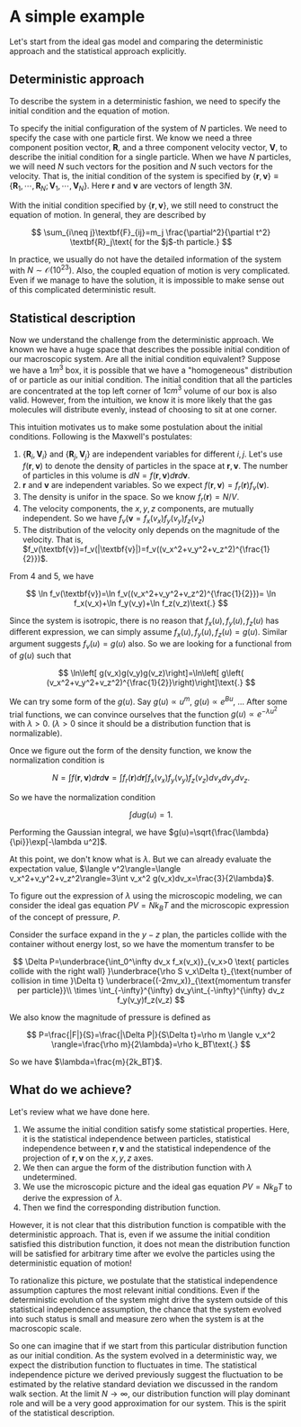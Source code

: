 # A simple example

Let's start from the ideal gas model and comparing the deterministic approach and the statistical approach explicitly.

## Deterministic approach

To describe the system in a deterministic fashion, we need to specify the initial condition and the equation of motion.

To specify the initial configuration of the system of $N$ particles. We need to specify the case with one particle first. We know we need a three component position vector, $\textbf{R}$, and a three component velocity vector, $\textbf{V}$, to describe the initial condition for a single particle. When we have $N$ particles, we will need $N$ such vectors for the position and $N$ such vectors for the velocity. That is, the initial condition of the system is specified by $\{\textbf{r},\textbf{v}\}\equiv\{\textbf{R}_1,\cdots,\textbf{R}_N;\textbf{V}_1,\cdots,\textbf{V}_N\}$. Here $\textbf{r}$ and $\textbf{v}$ are vectors of length $3N$.

With the initial condition specified by $\{\textbf{r},\textbf{v}\}$, we still need to construct the equation of motion. In general, they are described by

$$
\sum_{i\neq j}\textbf{F}_{ij}=m_j \frac{\partial^2}{\partial t^2} \textbf{R}_j\text{ for the $j$-th particle.}
$$

In practice, we usually do not have the detailed information of the system with $N\sim \mathcal{O}(10^{23})$. Also, the coupled equation of motion is very complicated. Even if we manage to have the solution, it is impossible to make sense out of this complicated deterministic result.

## Statistical description

Now we understand the challenge from the deterministic approach. We known we have a huge space that describes the possible initial condition of our macroscopic system. Are all the initial condition equivalent? Suppose we have a $1m^3$ box, it is possible that we have a "homogeneous" distribution of or particle as our initial condition. The initial condition that all the particles are concentrated at the top left corner of $1cm^3$ volume of our box is also valid. However, from the intuition, we know it is more likely that the gas molecules will distribute evenly, instead of choosing to sit at one corner. 

This intuition motivates us to make some postulation about the initial conditions. Following is the Maxwell's postulates:

1. $\{\textbf{R}_i,\textbf{V}_i\}$ and $\{\textbf{R}_j,\textbf{V}_j\}$ are independent variables for different $i,j$. Let's use $f(\textbf{r},\textbf{v})$ to denote the density of particles in the space at $\textbf{r},\textbf{v}$. The number of particles in this volume is $dN=f(\textbf{r},\textbf{v})d\textbf{r}d\textbf{v}$.
2. $\textbf{r}$ and $\textbf{v}$ are independent variables. So we expect $f(\textbf{r},\textbf{v})=f_r(\textbf{r})f_v(\textbf{v})$.
3. The density is unifor in the space. So we know $f_r(\textbf{r})=N/V$.
4. The velocity components, the $x,y,z$ components, are mutually independent. So we have $f_v(\textbf{v}=f_x(v_x)f_y(v_y)f_z(v_z)$
5. The distribution of the velocity only depends on the magnitude of the velocity. That is, $f_v(\textbf{v})=f_v(|\textbf{v}|)=f_v((v_x^2+v_y^2+v_z^2)^{\frac{1}{2}})$.

From 4 and 5, we have

$$
\ln f_v(\textbf{v})=\ln f_v((v_x^2+v_y^2+v_z^2)^{\frac{1}{2}})= \ln f_x(v_x)+\ln f_y(v_y)+\ln f_z(v_z)\text{.}
$$

Since the system is isotropic, there is no reason that $f_x(u), f_y(u), f_z(u)$ has different expression, we can simply assume $f_x(u), f_y(u), f_z(u)=g(u)$. Similar argument suggests $f_v(u)=g(u)$ also. So we are looking for a functional from of $g(u)$ such that 

$$
\ln\left[ g(v_x)g(v_y)g(v_z)\right]=\ln\left[ g\left( (v_x^2+v_y^2+v_z^2)^{\frac{1}{2}}\right)\right]\text{.}
$$

We can try some form of the $g(u)$. Say $g(u)\propto u^m$, $g(u)\propto e^{B u}$, ... After some trial functions, we can convince ourselves that the function $g(u)\propto e^{-\lambda u^2}$ with $\lambda>0$. ($\lambda>0$ since it should be a distribution function that is normalizable).

Once we figure out the form of the density function, we know the normalization condition is

$$
N=\int f(\textbf{r},\textbf{v})d\textbf{r}d\textbf{v}=\int f_r(\textbf{r})d\textbf{r}\int f_x(v_x)f_y(v_y)f_z(v_z) dv_xdv_ydv_z\text{.}
$$

So we have the normalization condition

$$
\int du g(u)=1\text{.}
$$

Performing the Gaussian integral, we have $g(u)=\sqrt{\frac{\lambda}{\pi}}\exp[-\lambda u^2]$.

At this point, we don't know what is $\lambda$. But we can already evaluate the expectation value, $\langle v^2\rangle=\langle v_x^2+v_y^2+v_z^2\rangle=3\int v_x^2 g(v_x)dv_x=\frac{3}{2\lambda}$.

To figure out the expression of $\lambda$ using the microscopic modeling, we can consider the ideal gas equation $PV=Nk_BT$ and the microscopic expression of the concept of pressure, $P$.

Consider the surface expand in the $y-z$ plan, the particles collide with the container without energy lost, so we have the momentum transfer to be

$$
\Delta P=\underbrace{\int_0^\infty dv_x f_x(v_x)}_{v_x>0 \text{ particles collide with the right wall} }\underbrace{\rho S v_x\Delta t}_{\text{number of collision in time }\Delta t} \underbrace{(-2mv_x)}_{\text{momentum transfer per particle}}\\ \times \int_{-\infty}^{\infty} dv_y\int_{-\infty}^{\infty} dv_z f_y(v_y)f_z(v_z)
$$

We also know the magnitude of pressure is defined as

$$
P=\frac{|F|}{S}=\frac{|\Delta P|}{S\Delta t}=\rho m \langle v_x^2 \rangle=\frac{\rho m}{2\lambda}=\rho k_BT\text{.}
$$

So we have $\lambda=\frac{m}{2k_BT}$.

## What do we achieve?

Let's review what we have done here.

1. We assume the initial condition satisfy some statistical properties. Here, it is the statistical independence between particles, statistical independence between $\textbf{r},\textbf{v}$ and the statistical independence of the projection of $\textbf{r},\textbf{v}$  on the $x,y,z$ axes.
2. We then can argue the form of the distribution function with $\lambda$ undetermined.
3. We use the microscopic picture and the ideal gas equation $PV=Nk_BT$ to derive the expression of $\lambda$.
4. Then we find the corresponding distribution function.

However, it is not clear that this distribution function is compatible with the deterministic approach. That is, even if we assume the initial condition satisfied this distribution function, it does not mean the distribution function will be satisfied for arbitrary time after we evolve the particles using the deterministic equation of motion! 

To rationalize this picture, we postulate that the statistical independence assumption captures the most relevant initial conditions. Even if the deterministic evolution of the system might drive the system outside of this statistical independence assumption, the chance that the system evolved into such status is small and measure zero when the system is at the macroscopic scale.

So one can imagine that if we start from this particular distribution function as our initial condition. As the system evolved in a deterministic way, we expect the distribution function to fluctuates in time. The statistical independence picture we derived previously suggest the fluctuation to be estimated by the relative standard deviation we discussed in the random walk section. At the limit $N\to\infty$, our distribution function will play dominant role and will be a very good approximation for our system. This is the spirit of the statistical description.
